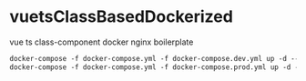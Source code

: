 # vuetsClassBasedDockerized
vue ts class-component docker nginx boilerplate 
```markdown 
docker-compose -f docker-compose.yml -f docker-compose.dev.yml up -d --build
docker-compose -f docker-compose.yml -f docker-compose.prod.yml up -d --build
